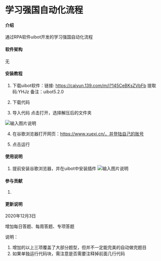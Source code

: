# 学习强国自动化流程

#### 介绍
通过RPA软件uibot开发的学习强国自动化流程

#### 软件架构
无


#### 安装教程

1.  下载uibot软件：链接: https://caiyun.139.com/m/i?145CeBKsZVbFb  提取码:YHJz  备注：uibot5.2.0

2.  下载代码

3.  导入代码
点击打开，选择解压后的文件夹

![输入图片说明](https://images.gitee.com/uploads/images/2020/1222/183525_c9562225_1158926.png "屏幕截图.png")

4.  在谷歌浏览器打开网页：https://www.xuexi.cn/，并登陆自己的账号

5.  点击运行

#### 使用说明

1.  提前安装谷歌浏览器，并在uibot中安装插件
![输入图片说明](https://images.gitee.com/uploads/images/2020/1206/173556_46d715c6_1158926.png "屏幕截图.png")

#### 参与贡献

1.  

#### 更新说明

2020年12月3日

增加每日答题、每周答题、专项答题

说明：

1. 增加的以上三项覆盖了大部分题型，但并不一定能完美的自动做完题目
2. 如果单独运行代码块，需注意是否需要注释掉前面几行代码





